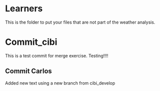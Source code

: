 # Learners

This is the folder to put your files that are not part of the weather
analysis.


# Commit_cibi
This is a test commit for merge exercise. Testing!!!!


## Commit Carlos 
Added new text using a new branch from cibi_develop
